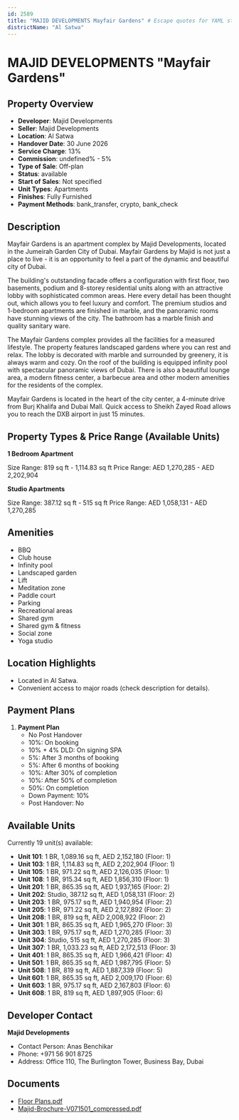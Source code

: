 ```yaml
---
id: 2589
title: "MAJID DEVELOPMENTS Mayfair Gardens" # Escape quotes for YAML string
districtName: "Al Satwa"
---
```


# MAJID DEVELOPMENTS "Mayfair Gardens"

## Property Overview
- **Developer**: Majid Developments
- **Seller**: Majid Developments
- **Location**: Al Satwa
- **Handover Date**: 30 June 2026
- **Service Charge**: 13%
- **Commission**: undefined% - 5%
- **Type of Sale**: Off-plan
- **Status**: available
- **Start of Sales**: Not specified
- **Unit Types**: Apartments
- **Finishes**: Fully Furnished
- **Payment Methods**: bank_transfer, crypto, bank_check

## Description
Mayfair Gardens is an apartment complex by Majid Developments, located in the Jumeirah Garden City of Dubai. Mayfair Gardens by Majid is not just a place to live - it is an opportunity to feel a part of the dynamic and beautiful city of Dubai.

The building's outstanding facade offers a configuration with first floor, two basements, podium and 8-storey residential units along with an attractive lobby with sophisticated common areas. Here every detail has been thought out, which allows you to feel luxury and comfort. The premium studios and 1-bedroom apartments are finished in marble, and the panoramic rooms have stunning views of the city. The bathroom has a marble finish and quality sanitary ware.

The Mayfair Gardens complex provides all the facilities for a measured lifestyle. The property features landscaped gardens where you can rest and relax. The lobby is decorated with marble and surrounded by greenery, it is always warm and cozy. On the roof of the building is equipped infinity pool with spectacular panoramic views of Dubai. There is also a beautiful lounge area, a modern fitness center, a barbecue area and other modern amenities for the residents of the complex.

Mayfair Gardens is located in the heart of the city center, a 4-minute drive from Burj Khalifa and Dubai Mall. Quick access to Sheikh Zayed Road allows you to reach the DXB airport in just 15 minutes.

## Property Types & Price Range (Available Units)
**1 Bedroom Apartment**

Size Range: 819 sq ft - 1,114.83 sq ft
Price Range: AED 1,270,285 - AED 2,202,904

**Studio Apartments**

Size Range: 387.12 sq ft - 515 sq ft
Price Range: AED 1,058,131 - AED 1,270,285

## Amenities
- BBQ
- Club house
- Infinity pool
- Landscaped garden
- Lift
- Meditation zone
- Paddle court
- Parking
- Recreational areas
- Shared gym
- Shared gym & fitness
- Social zone
- Yoga studio

## Location Highlights
- Located in Al Satwa.
- Convenient access to major roads (check description for details).

## Payment Plans
1. **Payment Plan**
   - No Post Handover
   - 10%: On booking
   - 10% + 4% DLD: On signing SPA
   - 5%: After 3 months of booking
   - 5%: After 6 months of booking
   - 10%: After 30% of completion
   - 10%: After 50% of completion
   - 50%: On completion
   - Down Payment: 10%
   - Post Handover: No

## Available Units
Currently 19 unit(s) available:
- **Unit 101**: 1 BR, 1,089.16 sq ft, AED 2,152,180 (Floor: 1)
- **Unit 103**: 1 BR, 1,114.83 sq ft, AED 2,202,904 (Floor: 1)
- **Unit 105**: 1 BR, 971.22 sq ft, AED 2,126,035 (Floor: 1)
- **Unit 108**: 1 BR, 915.34 sq ft, AED 1,856,310 (Floor: 1)
- **Unit 201**: 1 BR, 865.35 sq ft, AED 1,937,165 (Floor: 2)
- **Unit 202**: Studio, 387.12 sq ft, AED 1,058,131 (Floor: 2)
- **Unit 203**: 1 BR, 975.17 sq ft, AED 1,940,954 (Floor: 2)
- **Unit 205**: 1 BR, 971.22 sq ft, AED 2,127,892 (Floor: 2)
- **Unit 208**: 1 BR, 819 sq ft, AED 2,008,922 (Floor: 2)
- **Unit 301**: 1 BR, 865.35 sq ft, AED 1,965,270 (Floor: 3)
- **Unit 303**: 1 BR, 975.17 sq ft, AED 1,270,285 (Floor: 3)
- **Unit 304**: Studio, 515 sq ft, AED 1,270,285 (Floor: 3)
- **Unit 307**: 1 BR, 1,033.23 sq ft, AED 2,172,513 (Floor: 3)
- **Unit 401**: 1 BR, 865.35 sq ft, AED 1,966,421 (Floor: 4)
- **Unit 501**: 1 BR, 865.35 sq ft, AED 1,987,795 (Floor: 5)
- **Unit 508**: 1 BR, 819 sq ft, AED 1,887,339 (Floor: 5)
- **Unit 601**: 1 BR, 865.35 sq ft, AED 2,009,170 (Floor: 6)
- **Unit 603**: 1 BR, 975.17 sq ft, AED 2,167,803 (Floor: 6)
- **Unit 608**: 1 BR, 819 sq ft, AED 1,897,905 (Floor: 6)

## Developer Contact
**Majid Developments**
- Contact Person: Anas Benchikar
- Phone: +971 56 901 8725
- Address: Office 110, The Burlington Tower, Business Bay, Dubai

## Documents
- [Floor Plans.pdf](https://cdn.geniemap.net/2024/07/23/RTkrk1bAqKHAA9G72nrhvXjWM0RIj8JWP029bg5n.pdf)
- [Majid-Brochure-V071501_compressed.pdf](https://cdn.geniemap.net/2024/07/23/QE14rj8ANFLhG9xsa5i5pyKt9I6l40up0gc8FfNP.pdf)
